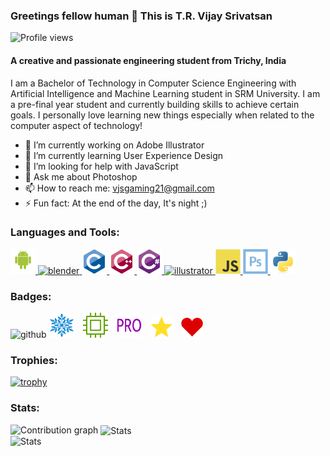 ### Greetings fellow human 👋 This is T.R. Vijay Srivatsan

![Profile views](https://gpvc.arturio.dev/VijaySrivatsan)  

#### A creative and passionate engineering student from Trichy, India 


I am a Bachelor of Technology in Computer Science Engineering with Artificial Intelligence and Machine Learning student in SRM University. I am a pre-final year student and currently building skills to achieve certain goals. I personally love learning new things especially when related to the computer aspect of technology! 

- 🔭 I’m currently working on Adobe Illustrator  
- 🌱 I’m currently learning User Experience Design  
- 🤔 I’m looking for help with JavaScript 
- 💬 Ask me about Photoshop 
- 📫 How to reach me: vjsgaming21@gmail.com 
- ⚡ Fun fact: At the end of the day, It's night ;) 
 

<h3 align="left">Languages and Tools:</h3>
<p align="left"> <a href="https://developer.android.com" target="_blank" rel="noreferrer"> <img src="https://raw.githubusercontent.com/devicons/devicon/master/icons/android/android-original-wordmark.svg" alt="android" width="40" height="40"/> </a> <a href="https://www.blender.org/" target="_blank" rel="noreferrer"> <img src="https://download.blender.org/branding/community/blender_community_badge_white.svg" alt="blender" width="40" height="40"/> </a> <a href="https://www.cprogramming.com/" target="_blank" rel="noreferrer"> <img src="https://raw.githubusercontent.com/devicons/devicon/master/icons/c/c-original.svg" alt="c" width="40" height="40"/> </a> <a href="https://www.w3schools.com/cpp/" target="_blank" rel="noreferrer"> <img src="https://raw.githubusercontent.com/devicons/devicon/master/icons/cplusplus/cplusplus-original.svg" alt="cplusplus" width="40" height="40"/> </a> <a href="https://www.w3schools.com/cs/" target="_blank" rel="noreferrer"> <img src="https://raw.githubusercontent.com/devicons/devicon/master/icons/csharp/csharp-original.svg" alt="csharp" width="40" height="40"/> </a> <a href="https://www.adobe.com/in/products/illustrator.html" target="_blank" rel="noreferrer"> <img src="https://www.vectorlogo.zone/logos/adobe_illustrator/adobe_illustrator-icon.svg" alt="illustrator" width="40" height="40"/> </a> <a href="https://developer.mozilla.org/en-US/docs/Web/JavaScript" target="_blank" rel="noreferrer"> <img src="https://raw.githubusercontent.com/devicons/devicon/master/icons/javascript/javascript-original.svg" alt="javascript" width="40" height="40"/> </a> <a href="https://www.photoshop.com/en" target="_blank" rel="noreferrer"> <img src="https://raw.githubusercontent.com/devicons/devicon/master/icons/photoshop/photoshop-line.svg" alt="photoshop" width="40" height="40"/> </a> <a href="https://www.python.org" target="_blank" rel="noreferrer"> <img src="https://raw.githubusercontent.com/devicons/devicon/master/icons/python/python-original.svg" alt="python" width="40" height="40"/> </a> </p>

<h3 align="left">Badges:</h3>
<img src='https://cdn.jsdelivr.net/npm/simple-icons@3.0.1/icons/github.svg' alt='github' height='40'>
<a href='https://archiveprogram.github.com/'><img src='https://raw.githubusercontent.com/acervenky/animated-github-badges/master/assets/acbadge.gif' width='40' height='40'></a> <a href='https://docs.github.com/en/developers'><img src='https://raw.githubusercontent.com/acervenky/animated-github-badges/master/assets/devbadge.gif' width='40' height='40'></a> <a href='https://github.com/pricing'><img src='https://raw.githubusercontent.com/acervenky/animated-github-badges/master/assets/pro.gif' width='40' height='40'></a> <a href='https://stars.github.com/'><img src='https://raw.githubusercontent.com/acervenky/animated-github-badges/master/assets/starbadge.gif' width='35' height='35'></a> <a href='https://docs.github.com/en/github/supporting-the-open-source-community-with-github-sponsors'><img src='https://raw.githubusercontent.com/acervenky/animated-github-badges/master/assets/sponsorbadge.gif' width='35' height='35'></a> 

<h3 align="left">Trophies:</h3>

[![trophy](https://github-profile-trophy.vercel.app/?username=VijaySrivatsan)](https://github.com/ryo-ma/github-profile-trophy)

<h3 align="left">Stats:</h3>

  <img src="https://activity-graph.herokuapp.com/graph?username=VijaySrivatsan&bg_color=0d1017&color=00ff00&point=11b819&area=false&line=00ff00&hide_border=true" alt="Contribution graph" />
  <img align="left" width="419" src="https://github-readme-stats.vercel.app/api?username=VijaySrivatsan&show_icons=true&theme=dark" alt="Stats" /> <img align="center" width="419" src="https://github-readme-streak-stats.herokuapp.com/?user=VijaySrivatsan&theme=dark" alt="Stats" />
  </p>
